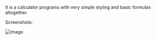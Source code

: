 It is a calculator programs with very simple styling and basic formulas altogether.

Screenshots:

![image](https://user-images.githubusercontent.com/63944649/138433089-58504457-ab3c-482e-a01e-aec6ddc611f8.png)

